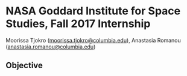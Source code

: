 # NASA Goddard Institute for Space Studies, Fall 2017 Internship

Moorissa Tjokro (moorissa.tjokro@columbia.edu), Anastasia Romanou (anastasia.romanou@columbia.edu)

## Objective


## 